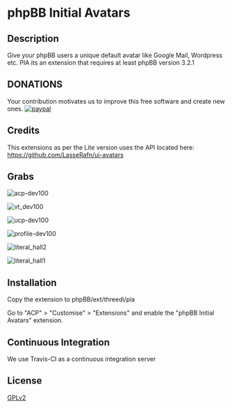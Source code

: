 # phpBB Initial Avatars

## Description
Give your phpBB users a unique default avatar like Google Mail, Wordpress etc.
PIA its an extension that requires at least phpBB version 3.2.1

## DONATIONS
Your contribution motivates us to improve this free software and create new ones.
[![paypal](https://www.paypalobjects.com/en_US/GB/i/btn/btn_donateCC_LG.gif)](https://www.paypal.com/cgi-bin/webscr?cmd=_s-xclick&hosted_button_id=ZLN6KTV2WQSRN)

## Credits
This extensions as per the Lite version uses the API located here: https://github.com/LasseRafn/ui-avatars

## Grabs
![acp-dev100](https://user-images.githubusercontent.com/480857/31847699-c190df86-b620-11e7-9726-24436ffef7f7.png)

![vt_dev100](https://user-images.githubusercontent.com/480857/31847697-c05f0778-b620-11e7-9fde-23903cd39fa6.png)

![ucp-dev100](https://user-images.githubusercontent.com/480857/31847698-c14895f0-b620-11e7-90aa-dd379555dbbc.png)

![profile-dev100](https://user-images.githubusercontent.com/480857/31847701-c2210a2a-b620-11e7-9aab-bd868bb72913.png)

![literal_hall2](https://user-images.githubusercontent.com/480857/31567258-f33d743e-b06e-11e7-97ae-85f411e90184.png)

![literal_hall1](https://user-images.githubusercontent.com/480857/31567296-16c18ab2-b06f-11e7-8ec9-e4509ebf1cbc.png)

## Installation

Copy the extension to phpBB/ext/threedi/pia

Go to "ACP" > "Customise" > "Extensions" and enable the "phpBB Initial Avatars" extension.

## Continuous Integration

We use Travis-CI as a continuous integration server

## License

[GPLv2](license.txt)
